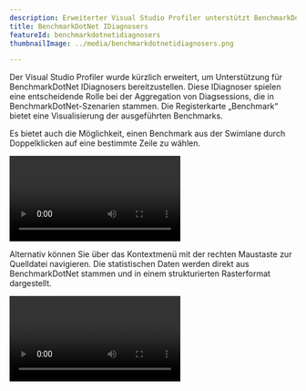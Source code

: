 ```yaml
---
description: Erweiterter Visual Studio Profiler unterstützt BenchmarkDotNet IDiagnosers
title: BenchmarkDotNet IDiagnosers
featureId: benchmarkdotnetidiagnosers
thumbnailImage: ../media/benchmarkdotnetidiagnosers.png

---
```


Der Visual Studio Profiler wurde kürzlich erweitert, um Unterstützung für BenchmarkDotNet IDiagnosers bereitzustellen. Diese IDiagnoser spielen eine entscheidende Rolle bei der Aggregation von Diagsessions, die in BenchmarkDotNet-Szenarien stammen. Die Registerkarte „Benchmark“ bietet eine Visualisierung der ausgeführten Benchmarks.

Es bietet auch die Möglichkeit, einen Benchmark aus der Swimlane durch Doppelklicken auf eine bestimmte Zeile zu wählen.

![IDiagnosers Swimlane](../media/IDiagnosers-swimlane.mp4 "IDiagnosers Swimlane")

Alternativ können Sie über das Kontextmenü mit der rechten Maustaste zur Quelldatei navigieren. Die statistischen Daten werden direkt aus BenchmarkDotNet stammen und in einem strukturierten Rasterformat dargestellt.

![IDiagnosers Go to source.mp4](../media/IDiagnosers-gotosource.mp4 "IDiagnosers Go to source.mp4")
